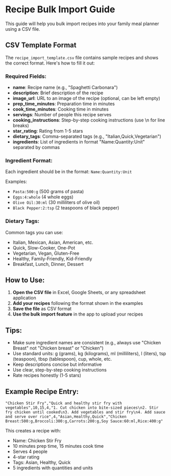 # Recipe Bulk Import Guide

This guide will help you bulk import recipes into your family meal planner using a CSV file.

## CSV Template Format

The `recipe_import_template.csv` file contains sample recipes and shows the correct format. Here's how to fill it out:

### Required Fields:
- **name**: Recipe name (e.g., "Spaghetti Carbonara")
- **description**: Brief description of the recipe
- **image_url**: URL to an image of the recipe (optional, can be left empty)
- **prep_time_minutes**: Preparation time in minutes
- **cook_time_minutes**: Cooking time in minutes
- **servings**: Number of people this recipe serves
- **cooking_instructions**: Step-by-step cooking instructions (use \n for line breaks)
- **star_rating**: Rating from 1-5 stars
- **dietary_tags**: Comma-separated tags (e.g., "Italian,Quick,Vegetarian")
- **ingredients**: List of ingredients in format "Name:Quantity:Unit" separated by commas

### Ingredient Format:
Each ingredient should be in the format: `Name:Quantity:Unit`

Examples:
- `Pasta:500:g` (500 grams of pasta)
- `Eggs:4:whole` (4 whole eggs)
- `Olive Oil:30:ml` (30 milliliters of olive oil)
- `Black Pepper:2:tsp` (2 teaspoons of black pepper)

### Dietary Tags:
Common tags you can use:
- Italian, Mexican, Asian, American, etc.
- Quick, Slow-Cooker, One-Pot
- Vegetarian, Vegan, Gluten-Free
- Healthy, Family-Friendly, Kid-Friendly
- Breakfast, Lunch, Dinner, Dessert

## How to Use:

1. **Open the CSV file** in Excel, Google Sheets, or any spreadsheet application
2. **Add your recipes** following the format shown in the examples
3. **Save the file** as CSV format
4. **Use the bulk import feature** in the app to upload your recipes

## Tips:

- Make sure ingredient names are consistent (e.g., always use "Chicken Breast" not "Chicken breast" or "Chicken")
- Use standard units: g (grams), kg (kilograms), ml (milliliters), l (liters), tsp (teaspoon), tbsp (tablespoon), cup, whole, etc.
- Keep descriptions concise but informative
- Use clear, step-by-step cooking instructions
- Rate recipes honestly (1-5 stars)

## Example Recipe Entry:

```
"Chicken Stir Fry","Quick and healthy stir fry with vegetables",10,15,4,"1. Cut chicken into bite-sized pieces\n2. Stir fry chicken until cooked\n3. Add vegetables and stir fry\n4. Add sauce and serve over rice",4,"Asian,Healthy,Quick","Chicken Breast:500:g,Broccoli:300:g,Carrots:200:g,Soy Sauce:60:ml,Rice:400:g"
```

This creates a recipe with:
- Name: Chicken Stir Fry
- 10 minutes prep time, 15 minutes cook time
- Serves 4 people
- 4-star rating
- Tags: Asian, Healthy, Quick
- 5 ingredients with quantities and units 